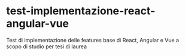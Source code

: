 # test-implementazione-react-angular-vue
Test di implementazione delle features base di React, Angular e Vue a scopo di studio per tesi di laurea

